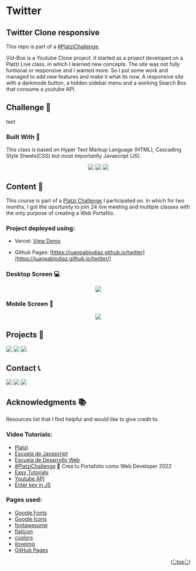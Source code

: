<div id="top"></div>

# Twitter
## Twitter Clone responsive


This repo is part of a [#PlatziChallenge](https://platzi.com/blog/portafolio-web-2022/).

Vid-Box is a Youtube Clone project. it started as a project developed on a Platzi Live class. in which I learned new concepts. The site was not fully funtional or responsive and I wanted more. So I put some work and managed to add new features and make it what its now. A responsive site with a darkmode button, a hidden sidebar menu and a working Search Box that consume a youtube API.

## Challenge 🎲
text

<!-- BUILD WITH -->

### Built With 🔑

This class is based on Hyper Text Markup Language (HTML), Cascading Style Sheets(CSS) but most importantly Javascript (JS).

<div align="center">

[![](https://img.shields.io/badge/HTML5-E34F26?style=for-the-badge&logo=html5&logoColor=white)](https://www.w3schools.com/whatis/whatis_html.asp)
[![](https://img.shields.io/badge/CSS3-1572B6?style=for-the-badge&logo=css3&logoColor=white)](https://www.w3schools.com/whatis/whatis_css.asp)
[![](https://img.shields.io/badge/JavaScript-323330?style=for-the-badge&logo=javascript&logoColor=F7DF1E)](https://www.w3schools.com/whatis/whatis_js.asp)
    </div>

<!-- CONTENT -->

## Content 🚦

This course is part of a [Platzi Challenge](https://platzi.com/blog/portafolio-web-2022/) I participated on. In which for two months, I got the oportunity to join 24 live meeting and multiple classes with the only purpose of creating a Web Portaflio.

### Project deployed using:
 - Vercel: [View Demo](https://twitter-jpdiaz.vercel.app/)

- Github Pages: [https://juanpablodiaz.github.io/twitter](https://juanpablodiaz.github.io/twitter/)

<!-- VIEWS -->

### Desktop Screen 💻

<div align="center">

![](./desktop.png)
</div>

### Mobile Screen 📱

<div align="center">

![](./mobile.png)
</div>

<!-- PROJECTS -->

## Projects 🚀

![](https://img.shields.io/badge/Platzi_Repos-121f3d?style=for-the-badge&logo=Platzi&logoColor=98CA3F)
[![](https://img.shields.io/badge/2021-222?style=for-the-badge)](https://github.com/JuanPabloDiaz/platzi/tree/main/2021)
[![](https://img.shields.io/badge/2022-222?style=for-the-badge)](https://github.com/JuanPabloDiaz/platzi/tree/main/2022)
<!-- CONTACT -->

## Contact 📞

[![](https://img.shields.io/badge/@1diazdev-fff?style=for-the-badge&logo=linkedin&logoColor=0A66C2)](https://www.linkedin.com/in/1diazdev/)
[![](https://img.shields.io/badge/@1diazdev-fff?style=for-the-badge&logo=Twitter&logoColor=1DA1F2)](https://www.twitter.com/1diazdev)
[![](https://img.shields.io/badge/Gmail-fff?style=for-the-badge&logo=gmail&logoColor=EA4335)](mailto:juan.diaz93@hotmail.com)

<!-- ACKNOWLEDGMENTS -->

## Acknowledgments 📚

Resources list that I find helpful and would like to give credit to.

### Video Tutorials:
- [Platzi](https://www.platzi.com/)
- [Escuela de Javascript](https://platzi.com/escuela-javascript/)
- [Escuela de Desarrollo Web](https://platzi.com/web/)
- [#PlatziChallenge](https://platzi.com/blog/portafolio-web-2022/) 🎯
Crea tu Portafolio como Web Developer 2022
- [Easy Tutorials](https://www.youtube.com/watch?v=4ykAepVkG5Y)
- [Youtube API](https://www.youtube.com/watch?v=fOKgHld96mU)
- [Enter key in JS](https://www.youtube.com/watch?v=-BgTrpvOFFc)

### Pages used:
- [Google Fonts](https://fonts.google.com/)
- [Google Icons](https://fonts.google.com/icons)
- [fontawesome](https://fontawesome.com/)
- [flaticon](https://www.flaticon.com/)
- [coolors](https://coolors.co/)
- [iloveimg](https://www.iloveimg.com/)
- [GitHub Pages](https://pages.github.com/)

<p align="right">(<a href="#top">👆top👆</a>)</p>

<!-- MARKDOWN LINKS & IMAGES -->
<!-- https://www.markdownguide.org/basic-syntax/#reference-style-links -->



